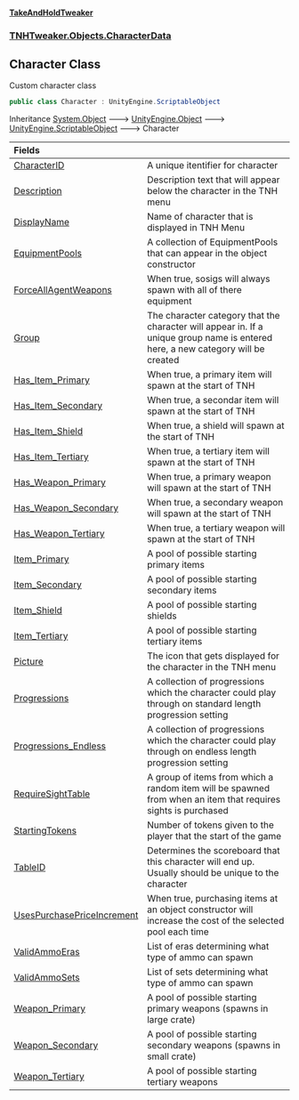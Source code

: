 #### [TakeAndHoldTweaker](index.md 'index')
### [TNHTweaker.Objects.CharacterData](TNHTweaker.Objects.CharacterData.md 'TNHTweaker.Objects.CharacterData')

## Character Class

Custom character class

```csharp
public class Character : UnityEngine.ScriptableObject
```

Inheritance [System.Object](https://docs.microsoft.com/en-us/dotnet/api/System.Object 'System.Object') &#129106; [UnityEngine.Object](https://docs.microsoft.com/en-us/dotnet/api/UnityEngine.Object 'UnityEngine.Object') &#129106; [UnityEngine.ScriptableObject](https://docs.microsoft.com/en-us/dotnet/api/UnityEngine.ScriptableObject 'UnityEngine.ScriptableObject') &#129106; Character

| Fields | |
| :--- | :--- |
| [CharacterID](TNHTweaker.Objects.CharacterData.Character.CharacterID.md 'TNHTweaker.Objects.CharacterData.Character.CharacterID') | A unique itentifier for character |
| [Description](TNHTweaker.Objects.CharacterData.Character.Description.md 'TNHTweaker.Objects.CharacterData.Character.Description') | Description text that will appear below the character in the TNH menu |
| [DisplayName](TNHTweaker.Objects.CharacterData.Character.DisplayName.md 'TNHTweaker.Objects.CharacterData.Character.DisplayName') | Name of character that is displayed in TNH Menu |
| [EquipmentPools](TNHTweaker.Objects.CharacterData.Character.EquipmentPools.md 'TNHTweaker.Objects.CharacterData.Character.EquipmentPools') | A collection of EquipmentPools that can appear in the object constructor |
| [ForceAllAgentWeapons](TNHTweaker.Objects.CharacterData.Character.ForceAllAgentWeapons.md 'TNHTweaker.Objects.CharacterData.Character.ForceAllAgentWeapons') | When true, sosigs will always spawn with all of there equipment |
| [Group](TNHTweaker.Objects.CharacterData.Character.Group.md 'TNHTweaker.Objects.CharacterData.Character.Group') | The character category that the character will appear in. If a unique group name is entered here, a new category will be created |
| [Has_Item_Primary](TNHTweaker.Objects.CharacterData.Character.Has_Item_Primary.md 'TNHTweaker.Objects.CharacterData.Character.Has_Item_Primary') | When true, a primary item will spawn at the start of TNH |
| [Has_Item_Secondary](TNHTweaker.Objects.CharacterData.Character.Has_Item_Secondary.md 'TNHTweaker.Objects.CharacterData.Character.Has_Item_Secondary') | When true, a secondar item will spawn at the start of TNH |
| [Has_Item_Shield](TNHTweaker.Objects.CharacterData.Character.Has_Item_Shield.md 'TNHTweaker.Objects.CharacterData.Character.Has_Item_Shield') | When true, a shield will spawn at the start of TNH |
| [Has_Item_Tertiary](TNHTweaker.Objects.CharacterData.Character.Has_Item_Tertiary.md 'TNHTweaker.Objects.CharacterData.Character.Has_Item_Tertiary') | When true, a tertiary item will spawn at the start of TNH |
| [Has_Weapon_Primary](TNHTweaker.Objects.CharacterData.Character.Has_Weapon_Primary.md 'TNHTweaker.Objects.CharacterData.Character.Has_Weapon_Primary') | When true, a primary weapon will spawn at the start of TNH |
| [Has_Weapon_Secondary](TNHTweaker.Objects.CharacterData.Character.Has_Weapon_Secondary.md 'TNHTweaker.Objects.CharacterData.Character.Has_Weapon_Secondary') | When true, a secondary weapon will spawn at the start of TNH |
| [Has_Weapon_Tertiary](TNHTweaker.Objects.CharacterData.Character.Has_Weapon_Tertiary.md 'TNHTweaker.Objects.CharacterData.Character.Has_Weapon_Tertiary') | When true, a tertiary weapon will spawn at the start of TNH |
| [Item_Primary](TNHTweaker.Objects.CharacterData.Character.Item_Primary.md 'TNHTweaker.Objects.CharacterData.Character.Item_Primary') | A pool of possible starting primary items |
| [Item_Secondary](TNHTweaker.Objects.CharacterData.Character.Item_Secondary.md 'TNHTweaker.Objects.CharacterData.Character.Item_Secondary') | A pool of possible starting secondary items |
| [Item_Shield](TNHTweaker.Objects.CharacterData.Character.Item_Shield.md 'TNHTweaker.Objects.CharacterData.Character.Item_Shield') | A pool of possible starting shields |
| [Item_Tertiary](TNHTweaker.Objects.CharacterData.Character.Item_Tertiary.md 'TNHTweaker.Objects.CharacterData.Character.Item_Tertiary') | A pool of possible starting tertiary items |
| [Picture](TNHTweaker.Objects.CharacterData.Character.Picture.md 'TNHTweaker.Objects.CharacterData.Character.Picture') | The icon that gets displayed for the character in the TNH menu |
| [Progressions](TNHTweaker.Objects.CharacterData.Character.Progressions.md 'TNHTweaker.Objects.CharacterData.Character.Progressions') | A collection of progressions which the character could play through on standard length progression setting |
| [Progressions_Endless](TNHTweaker.Objects.CharacterData.Character.Progressions_Endless.md 'TNHTweaker.Objects.CharacterData.Character.Progressions_Endless') | A collection of progressions which the character could play through on endless length progression setting |
| [RequireSightTable](TNHTweaker.Objects.CharacterData.Character.RequireSightTable.md 'TNHTweaker.Objects.CharacterData.Character.RequireSightTable') | A group of items from which a random item will be spawned from when an item that requires sights is purchased |
| [StartingTokens](TNHTweaker.Objects.CharacterData.Character.StartingTokens.md 'TNHTweaker.Objects.CharacterData.Character.StartingTokens') | Number of tokens given to the player that the start of the game |
| [TableID](TNHTweaker.Objects.CharacterData.Character.TableID.md 'TNHTweaker.Objects.CharacterData.Character.TableID') | Determines the scoreboard that this character will end up. Usually should be unique to the character |
| [UsesPurchasePriceIncrement](TNHTweaker.Objects.CharacterData.Character.UsesPurchasePriceIncrement.md 'TNHTweaker.Objects.CharacterData.Character.UsesPurchasePriceIncrement') | When true, purchasing items at an object constructor will increase the cost of the selected pool each time |
| [ValidAmmoEras](TNHTweaker.Objects.CharacterData.Character.ValidAmmoEras.md 'TNHTweaker.Objects.CharacterData.Character.ValidAmmoEras') | List of eras determining what type of ammo can spawn |
| [ValidAmmoSets](TNHTweaker.Objects.CharacterData.Character.ValidAmmoSets.md 'TNHTweaker.Objects.CharacterData.Character.ValidAmmoSets') | List of sets determining what type of ammo can spawn |
| [Weapon_Primary](TNHTweaker.Objects.CharacterData.Character.Weapon_Primary.md 'TNHTweaker.Objects.CharacterData.Character.Weapon_Primary') | A pool of possible starting primary weapons (spawns in large crate) |
| [Weapon_Secondary](TNHTweaker.Objects.CharacterData.Character.Weapon_Secondary.md 'TNHTweaker.Objects.CharacterData.Character.Weapon_Secondary') | A pool of possible starting secondary weapons (spawns in small crate) |
| [Weapon_Tertiary](TNHTweaker.Objects.CharacterData.Character.Weapon_Tertiary.md 'TNHTweaker.Objects.CharacterData.Character.Weapon_Tertiary') | A pool of possible starting tertiary weapons |
